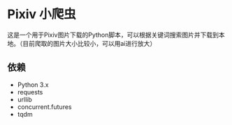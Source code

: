 # Pixiv 小爬虫

这是一个用于Pixiv图片下载的Python脚本，可以根据关键词搜索图片并下载到本地。（目前爬取的图片大小比较小，可以用ai进行放大）

## 依赖

- Python 3.x
- requests
- urllib
- concurrent.futures
- tqdm

